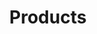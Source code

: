 ---
title: Products
layout: products
products_refs:
  - nascent-iodine
  - colageno-molecular
  - colageno-molecular2
  - hyaluronic-acid
  - hyaluronic-acid2
  - hyaluronic-acid3
  - hyaluronic-acid4
  - hyaluronic-acid5
---